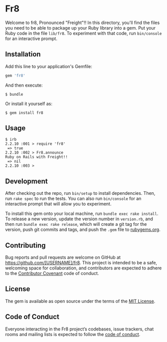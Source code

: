 # Fr8

Welcome to fr8, Pronounced "Freight"!! In this directory, you'll find the files you need to be able to package up your Ruby library into a gem. Put your Ruby code in the file `lib/fr8`. To experiment with that code, run `bin/console` for an interactive prompt.

## Installation

Add this line to your application's Gemfile:

```ruby
gem 'fr8'
```

And then execute:

    $ bundle

Or install it yourself as:

    $ gem install fr8

## Usage

    $ irb
    2.2.10 :001 > require 'fr8'
     => true 
    2.2.10 :002 > Fr8.announce
    Ruby on Rails with Freight!!
     => nil 
    2.2.10 :003 > 

## Development

After checking out the repo, run `bin/setup` to install dependencies. Then, run `rake spec` to run the tests. You can also run `bin/console` for an interactive prompt that will allow you to experiment.

To install this gem onto your local machine, run `bundle exec rake install`. To release a new version, update the version number in `version.rb`, and then run `bundle exec rake release`, which will create a git tag for the version, push git commits and tags, and push the `.gem` file to [rubygems.org](https://rubygems.org).

## Contributing

Bug reports and pull requests are welcome on GitHub at https://github.com/[USERNAME]/fr8. This project is intended to be a safe, welcoming space for collaboration, and contributors are expected to adhere to the [Contributor Covenant](http://contributor-covenant.org) code of conduct.

## License

The gem is available as open source under the terms of the [MIT License](https://opensource.org/licenses/MIT).

## Code of Conduct

Everyone interacting in the Fr8 project’s codebases, issue trackers, chat rooms and mailing lists is expected to follow the [code of conduct](https://github.com/[USERNAME]/fr8/blob/master/CODE_OF_CONDUCT.md).
